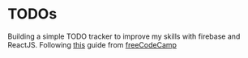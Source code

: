 # TODOs
Building a simple TODO tracker to improve my skills with firebase and ReactJS.
Following [this](https://www.freecodecamp.org/news/how-to-build-a-todo-application-using-reactjs-and-firebase/) guide from [freeCodeCamp](www.freecodecamp.org)
